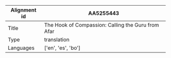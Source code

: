 |Alignment id | AA5255443
| --- | --- 
|Title | The Hook of Compassion: Calling the Guru from Afar 
|Type | translation
|Languages | ['en', 'es', 'bo']